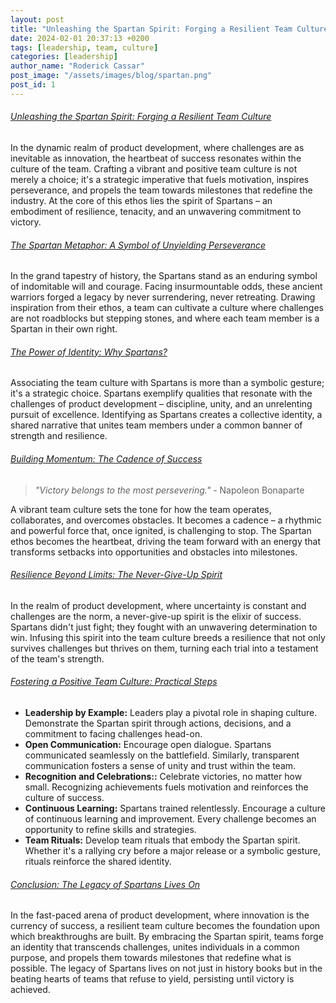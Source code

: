 ```yaml
---
layout: post
title: "Unleashing the Spartan Spirit: Forging a Resilient Team Culture"
date: 2024-02-01 20:37:13 +0200
tags: [leadership, team, culture]
categories: [leadership]
author_name: "Roderick Cassar"
post_image: "/assets/images/blog/spartan.png"
post_id: 1
---
```


<h6><a href="#" class="text-primary">Unleashing the Spartan Spirit: Forging a Resilient Team Culture</a></h6>
<p>In the dynamic realm of product development, where challenges are as inevitable as innovation, the heartbeat of success resonates within the culture of the team. Crafting a vibrant and positive team culture is not merely a choice; it's a strategic imperative that fuels motivation, inspires perseverance, and propels the team towards milestones that redefine the industry. At the core of this ethos lies the spirit of Spartans – an embodiment of resilience, tenacity, and an unwavering commitment to victory.</p>

<h6><a href="#" class="text-primary">The Spartan Metaphor: A Symbol of Unyielding Perseverance</a></h6>
<p>In the grand tapestry of history, the Spartans stand as an enduring symbol of indomitable will and courage. Facing insurmountable odds, these ancient warriors forged a legacy by never surrendering, never retreating. Drawing inspiration from their ethos, a team can cultivate a culture where challenges are not roadblocks but stepping stones, and where each team member is a Spartan in their own right.</p>

<h6><a href="#" class="text-primary">The Power of Identity: Why Spartans?</a></h6>
<p>Associating the team culture with Spartans is more than a symbolic gesture; it's a strategic choice. Spartans exemplify qualities that resonate with the challenges of product development – discipline, unity, and an unrelenting pursuit of excellence. Identifying as Spartans creates a collective identity, a shared narrative that unites team members under a common banner of strength and resilience.</p>

<h6><a href="#" class="text-primary">Building Momentum: The Cadence of Success</a></h6>
<blockquote>
  <p><i> "Victory belongs to the most persevering."</i> - Napoleon Bonaparte</p>
</blockquote>

<p>A vibrant team culture sets the tone for how the team operates, collaborates, and overcomes obstacles. It becomes a cadence – a rhythmic and powerful force that, once ignited, is challenging to stop. The Spartan ethos becomes the heartbeat, driving the team forward with an energy that transforms setbacks into opportunities and obstacles into milestones.</p>

<h6><a href="#" class="text-primary">Resilience Beyond Limits: The Never-Give-Up Spirit</a></h6>
<p>
  In the realm of product development, where uncertainty is constant and challenges are the norm, a never-give-up spirit is the elixir of success. Spartans didn't just fight; they fought with an unwavering determination to win. Infusing this spirit into the team culture breeds a resilience that not only survives challenges but thrives on them, turning each trial into a testament of the team's strength.
</p>

<h6><a href="#" class="text-primary">Fostering a Positive Team Culture: Practical Steps</a></h6>
<ul>
  <li><strong>Leadership by Example:</strong>
              Leaders play a pivotal role in shaping culture. Demonstrate the Spartan spirit through actions, decisions, and a commitment to facing challenges head-on.
  </li>
  <li><strong>Open Communication:</strong>
              Encourage open dialogue. Spartans communicated seamlessly on the battlefield. Similarly, transparent communication fosters a sense of unity and trust within the team.
  </li>
  <li><strong>Recognition and Celebrations::</strong>
              Celebrate victories, no matter how small. Recognizing achievements fuels motivation and reinforces the culture of success.
  </li>
  <li><strong>Continuous Learning:</strong>
              Spartans trained relentlessly. Encourage a culture of continuous learning and improvement. Every challenge becomes an opportunity to refine skills and strategies.
  </li>
  <li><strong>Team Rituals:</strong>
              Develop team rituals that embody the Spartan spirit. Whether it's a rallying cry before a major release or a symbolic gesture, rituals reinforce the shared identity.
  </li>
</ul>

<h6><a href="#" class="text-primary">Conclusion: The Legacy of Spartans Lives On</a></h6>
<p>
  In the fast-paced arena of product development, where innovation is the currency of success, a resilient team culture becomes the foundation upon which breakthroughs are built. By embracing the Spartan spirit, teams forge an identity that transcends challenges, unites individuals in a common purpose, and propels them towards milestones that redefine what is possible. The legacy of Spartans lives on not just in history books but in the beating hearts of teams that refuse to yield, persisting until victory is achieved.
</p>

